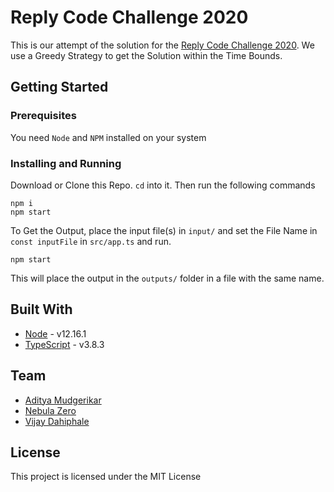 # Reply Code Challenge 2020

This is our attempt of the solution for the [Reply Code Challenge 2020](https://challenges.reply.com/tamtamy/challenge/code-standard-externals2020/detail). We use a Greedy Strategy to get the Solution within the Time Bounds.


## Getting Started

### Prerequisites

You need `Node` and `NPM` installed on your system

### Installing and Running

Download or Clone this Repo. `cd` into it. Then run the following commands
```
npm i
npm start
```
To Get the Output, place the input file(s) in `input/` and set the File Name in `const inputFile` in  `src/app.ts` and run.
```
npm start
```
This will place the output in the `outputs/` folder in a file with the same name.

## Built With

-   [Node](https://nodejs.org/en/download/) - v12.16.1
-   [TypeScript](https://www.typescriptlang.org/#download-links) - v3.8.3

## Team

 * [Aditya Mudgerikar](https://github.com/adityaskm)
 * [Nebula Zero](https://github.com/atharvaK2)
 * [Vijay Dahiphale](https://github.com/vijaydahiphale96)
 <!-- * [Sudharma](https://github.com/sara9521) -->

## License

This project is licensed under the MIT License
